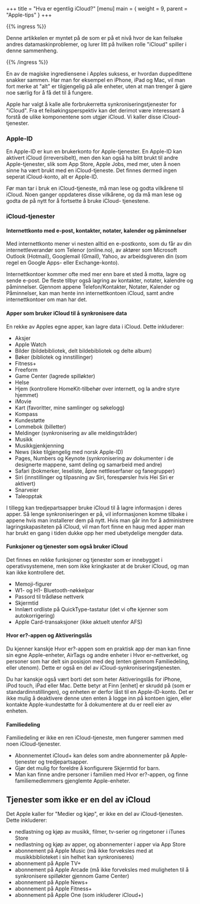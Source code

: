 +++
title = "Hva er egentlig iCloud?"
[menu]
main = { weight = 9, parent = "Apple-tips" }
+++

{{% ingress %}}

Denne artikkelen er myntet på de som er på et nivå hvor de kan feilsøke andres datamaskinproblemer,
og lurer litt på hvilken rolle "iCloud" spiller i denne sammenheng.

{{% /ingress %}}

En av de magiske ingrediensene i Apples suksess, er hvordan duppedittene snakker sammen. Har man
for eksempel en iPhone, iPad og Mac, vil man fort merke at "alt" er tilgjengelig på alle enheter,
uten at man trenger å gjøre noe særlig for å få det til å fungere.

Apple har valgt å kalle alle forbrukerretta synkroniseringstjenester for "iCloud".
Fra et feilsøkingsperspektiv kan det derimot være interessant å forstå de ulike komponentene som
utgjør iCloud. Vi kaller disse iCloud-tjenester.

### Apple-ID

En Apple-ID er kun en brukerkonto for Apple-tjenester. En Apple-ID kan aktivert iCloud
(irreversibelt), men den kan også ha blitt brukt til andre Apple-tjenester, slik som App Store,
Apple Jobs, med mer, uten å noen sinne ha vært brukt med en iCloud-tjeneste. Det finnes dermed ingen
seperat iCloud-konto, alt er Apple-ID.

Før man tar i bruk en iCloud-tjeneste, må man lese og godta vilkårene til iCloud. Noen ganger
oppdateres disse vilkårene, og da må man lese og godta de på nytt for å fortsette å bruke iCloud-
tjenestene.

### iCloud-tjenester

#### Internettkonto med e-post, kontakter, notater, kalender og påminnelser

Med internettkonto mener vi nesten alltid en e-postkonto, som du får av din internettleverandør
som Telenor (online.no), av aktører som Microsoft Outlook (Hotmail), Googlemail (Gmail), Yahoo,
av arbeidsgiveren din (som regel en Google Apps- eller Exchange-konto).

Internettkontoer kommer ofte med mer enn bare et sted å motta, lagre og sende e-post. De fleste
tilbyr også lagring av kontakter, notater, kalendre og påminnelser. Gjennom appene
Telefon/Kontakter, Notater, Kalender og Påminnelser, kan man hente inn internettkontoen iCloud,
samt andre internettkontoer om man har det.

#### Apper som bruker iCloud til å synkronisere data

En rekke av Apples egne apper, kan lagre data i iCloud. Dette inkluderer:

- Aksjer
- Apple Watch
- Bilder (bildebibliotek, delt bildebibliotek og delte album)
- Bøker (bibliotek og innstillinger)
- Fitness+
- Freeform
- Game Center (lagrede spilløkter)
- Helse
- Hjem (kontrollere HomeKit-tilbehør over internett, og la andre styre hjemmet)
- iMovie
- Kart (favoritter, mine samlinger og søkelogg)
- Kompass
- Kundestøtte
- Lommebok (billetter)
- Meldinger (synkronisering av alle meldingstråder)
- Musikk
- Musikkgjenkjenning
- News (ikke tilgjengelig med norsk Apple-ID)
- Pages, Numbers og Keynote (synkronisering av dokumenter i de designerte mappene, samt deling
og samarbeid med andre)
- Safari (bokmerker, leseliste, åpne nettleserfaner og fanegrupper)
- Siri (innstillinger og tilpasning av Siri, forespørsler hvis Hei Siri er aktivert)
- Snarveier
- Taleopptak

I tillegg kan tredjepartsapper bruke iCloud til å lagre informasjon i deres apper. Så lenge
synkroniseringen er på, vil informasjonen komme tilbake i appene hvis man installerer dem på nytt.
Hvis man går inn for å administrere lagringskapasiteten på iCloud, vil man fort finne en haug med
apper man har brukt en gang i tiden dukke opp her med ubetydelige mengder data.

#### Funksjoner og tjenester som også bruker iCloud

Det finnes en rekke funksjoner og tjenester som er innebygget i operativsystemene, men som ikke
kringkaster at de bruker iCloud, og man kan ikke kontrollere det.

- Memoji-figurer
- W1- og H1- Bluetooth-nøkkelpar
- Passord til trådløse nettverk
- Skjermtid
- Innlært ordliste på QuickType-tastatur (det vi ofte kjenner som autokorrigering)
- Apple Card-transaksjoner (ikke aktuelt utenfor AFS)

#### Hvor er?-appen og Aktiveringslås

Du kjenner kanskje Hvor er?-appen som en praktisk app der man kan finne sin egne Apple-enheter,
AirTags og andre enheter i Hvor er-nettverket, og personer som har delt sin posisjon med deg
(enten gjennom Familiedeling, eller utenom).
Dette er også en del av iCloud-synkroniseringstjenesten.

Du har kanskje også vært borti det som heter Aktiveringslås for iPhone, iPod touch, iPad eller Mac.
Dette betyr at Finn [enhet] er skrudd på (som er standardinnstillingen), og enheten er derfor låst
til en Apple-ID-konto. Det er ikke mulig å deaktivere denne uten enten å logge inn på kontoen igjen,
eller kontakte Apple-kundestøtte for å dokumentere at du er reell eier av enheten.

#### Familiedeling

Familiedeling er ikke en ren iCloud-tjeneste, men fungerer sammen med noen iCloud-tjenester.

- Abonnementet iCloud+ kan deles som andre abonnementer på Apple-tjenester og tredjepartsapper.
- Gjør det mulig for foreldre å konfigurere Skjermtid for barn.
- Man kan finne andre personer i familien med Hvor er?-appen, og finne familiemedlemmers gjenglemte
Apple-enheter.

## Tjenester som ikke er en del av iCloud

Det Apple kaller for "Medier og kjøp", er ikke en del av iCloud-tjenesten. Dette inkluderer:

- nedlastning og kjøp av musikk, filmer, tv-serier og ringetoner i iTunes Store
- nedlastning og kjøp av apper, og abonnementer i apper via App Store
- abonnement på Apple Music (må ikke forveksles med at musikkbiblioteket
i sin helhet kan synkroniseres)
- abonnement på Apple TV+
- abonnement på Apple Arcade (må ikke forveksles med muligheten til å synkronisere spilløkter
gjennom Game Center)
- abonnement på Apple News+
- abonnement på Apple Fitness+
- abonnement på Apple One (som inkluderer iCloud+)
























































